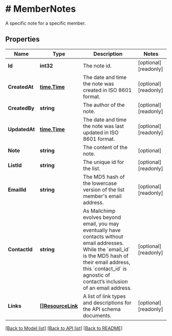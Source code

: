 # # MemberNotes
A specific note for a specific member.

## Properties 


Name | Type | Description | Notes
------------ | ------------- | ------------- | -------------
**Id**| **int32** | The note id.  | [optional] [readonly]
**CreatedAt**| [**time.Time**](time.Time.md) | The date and time the note was created in ISO 8601 format.  | [optional] [readonly]
**CreatedBy**| **string** | The author of the note.  | [optional] [readonly]
**UpdatedAt**| [**time.Time**](time.Time.md) | The date and time the note was last updated in ISO 8601 format.  | [optional] [readonly]
**Note**| **string** | The content of the note.  | [optional]
**ListId**| **string** | The unique id for the list.  | [optional] [readonly]
**EmailId**| **string** | The MD5 hash of the lowercase version of the list member&#39;s email address.  | [optional] [readonly]
**ContactId**| **string** | As Mailchimp evolves beyond email, you may eventually have contacts without email addresses. While the &#x60;email_id&#x60; is the MD5 hash of their email address, this &#x60;contact_id&#x60; is agnostic of contact’s inclusion of an email address.  | [optional] [readonly]
**Links**| [**[]ResourceLink**](ResourceLink.md) | A list of link types and descriptions for the API schema documents.  | [optional] [readonly]


[[Back to Model list]](../../README.md#models) [[Back to API list]](../../README.md#endpoints) [[Back to README]](../../README.md)

